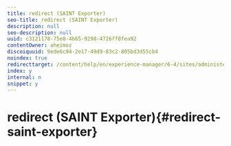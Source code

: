 ```yaml
---
title: redirect (SAINT Exporter)
seo-title: redirect (SAINT Exporter)
description: null
seo-description: null
uuid: c3121178-75e0-4b65-9298-4726ff8fea92
contentOwner: aheimoz
discoiquuid: 9ede6c94-2e17-49d9-83c2-805bd3d55cb4
noindex: true
redirecttarget: /content/help/en/experience-manager/6-4/sites/administering/using/adobeanalytics-classifications
index: y
internal: n
snippet: y
---
```


# redirect (SAINT Exporter){#redirect-saint-exporter}

